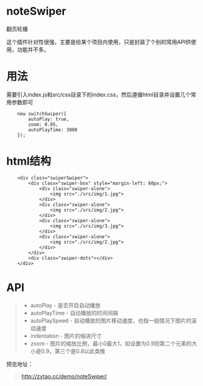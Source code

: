 # noteSwiper
翻页轮播

这个插件针对性很强，主要是给某个项目内使用，只是封装了个别的常用API供使用，功能并不多。

# 用法
需要引入index.js和src/css目录下的index.css，然后遵循html目录并设置几个常用参数即可
```
    new switchSwiper({
        autoPlay: true,
        zoom: 0.95,
        autoPlayTime: 3000
    });
```

# html结构
```
    <div class="swiperSwiper">
        <div class="swiper-box" style="margin-left: 60px;">
            <div class="swiper-alone">
                <img src="./src/img/1.jpg">
            </div>
            <div class="swiper-alone">
                <img src="./src/img/2.jpg">
            </div>
            <div class="swiper-alone">
                <img src="./src/img/3.jpg">
            </div>
            <div class="swiper-alone">
                <img src="./src/img/2.jpg">
            </div>
        </div>
        <div class="swiper-dots"></div>
    </div>
```


# API
>   - autoPlay - 是否开启自动播放
>   - autoPlayTime - 自动播放的时间间隔
>   - autoPlaySpeed - 自动播放的图片移动速度，也指一般情况下图片的滚动速度
>   - indentation - 图片的缩进尺寸
>   - zoom - 图片的缩放比例，最小0最大1，如设置为0.9则第二个元素的大小是0.9，第三个是0.8以此类推


预览地址：
>   http://zytao.cc/demo/noteSwiper/